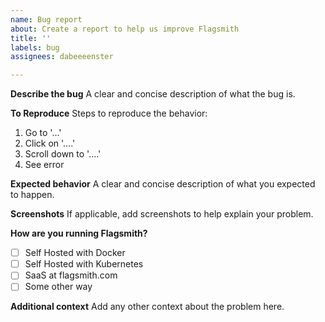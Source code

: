 ```yaml
---
name: Bug report
about: Create a report to help us improve Flagsmith
title: ''
labels: bug
assignees: dabeeeenster

---
```


**Describe the bug**
A clear and concise description of what the bug is.

**To Reproduce**
Steps to reproduce the behavior:
1. Go to '...'
2. Click on '....'
3. Scroll down to '....'
4. See error

**Expected behavior**
A clear and concise description of what you expected to happen.

**Screenshots**
If applicable, add screenshots to help explain your problem.

**How are you running Flagsmith?**
- [ ] Self Hosted with Docker
- [ ] Self Hosted with Kubernetes
- [ ] SaaS at flagsmith.com
- [ ] Some other way

**Additional context**
Add any other context about the problem here.
